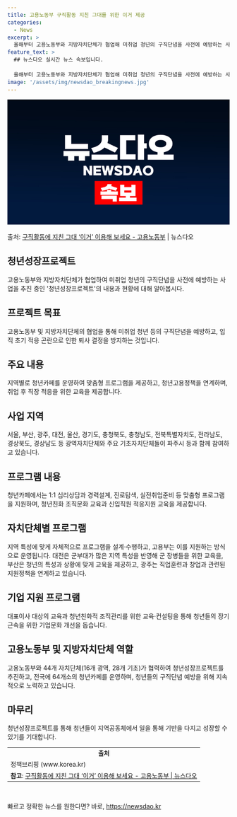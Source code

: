 ```yaml
---
title: 고용노동부 구직활동 지친 그대를 위한 이거 제공
categories:
  - News
excerpt: >
  올해부터 고용노동부와 지방자치단체가 협업해 미취업 청년의 구직단념을 사전에 예방하는 사업이 추진 중이다. 이…
feature_text: >
  ## 뉴스다오 실시간 뉴스 속보입니다.

  올해부터 고용노동부와 지방자치단체가 협업해 미취업 청년의 구직단념을 사전에 예방하는 사업이 추진 중이다. 이…
image: '/assets/img/newsdao_breakingnews.jpg'
---
```


![뉴스다오 속보](/assets/img/newsdao_breakingnews.jpg)

<p>출처: <a href="https://newsdao.kr/3899" rel="dofollow">구직활동에 지친 그대 ‘이거’ 이용해 보세요 - 고용노동부</a> | 뉴스다오</p>

<h2 data-ke-size="size26">청년성장프로젝트</h2>
<p data-ke-size="size16">고용노동부와 지방자치단체가 협업하여 미취업 청년의 구직단념을 사전에 예방하는 사업을 추진 중인 '청년성장프로젝트'의 내용과 현황에 대해 알아봅시다.</p>

<h2 data-ke-size="size23">프로젝트 목표</h2>
<p data-ke-size="size16">고용노동부 및 지방자치단체의 협업을 통해 미취업 청년 등의 구직단념을 예방하고, 입직 초기 적응 곤란으로 인한 퇴사 결정을 방지하는 것입니다.</p>

<h2 data-ke-size="size23">주요 내용</h2>
<p data-ke-size="size16">지역별로 청년카페를 운영하여 맞춤형 프로그램을 제공하고, 청년고용정책을 연계하며, 취업 후 직장 적응을 위한 교육을 제공합니다.</p>

<h2 data-ke-size="size23">사업 지역</h2>
<p data-ke-size="size16">서울, 부산, 광주, 대전, 울산, 경기도, 충청북도, 충청남도, 전북특별자치도, 전라남도, 경상북도, 경상남도 등 광역자치단체와 주요 기초자치단체들이 파주시 등과 함께 참여하고 있습니다.</p>

<h2 data-ke-size="size23">프로그램 내용</h2>
<p data-ke-size="size16">청년카페에서는 1:1 심리상담과 경력설계, 진로탐색, 실전취업준비 등 맞춤형 프로그램을 지원하며, 청년친화 조직문화 교육과 신입직원 적응지원 교육을 제공합니다.</p>

<h2 data-ke-size="size23">자치단체별 프로그램</h2>
<p data-ke-size="size16">지역 특성에 맞게 자체적으로 프로그램을 설계·수행하고, 고용부는 이를 지원하는 방식으로 운영됩니다. 대전은 군부대가 많은 지역 특성을 반영해 군 장병들을 위한 교육을, 부산은 청년의 특성과 상황에 맞게 교육을 제공하고, 광주는 직업훈련과 창업과 관련된 지원정책을 연계하고 있습니다.</p>

<h2 data-ke-size="size23">기업 지원 프로그램</h2>
<p data-ke-size="size16">대표이사 대상의 교육과 청년친화적 조직관리를 위한 교육·컨설팅을 통해 청년들의 장기근속을 위한 기업문화 개선을 돕습니다.</p>

<h2 data-ke-size="size23">고용노동부 및 지방자치단체 역할</h2>
<p data-ke-size="size16">고용노동부와 44개 자치단체(16개 광역, 28개 기초)가 협력하여 청년성장프로젝트를 추진하고, 전국에 64개소의 청년카페를 운영하며, 청년들의 구직단념 예방을 위해 지속적으로 노력하고 있습니다.</p>

<h2 data-ke-size="size23">마무리</h2>
<p data-ke-size="size16">청년성장프로젝트를 통해 청년들이 지역공동체에서 일을 통해 기반을 다지고 성장할 수 있기를 기대합니다.</p>

<table>
	<tr>
		<td style="text-align: center; height: 17px;"><b>출처</b></td>
	</tr>
	<tr>
		<td>정책브리핑 (www.korea.kr)</td>
	</tr>
	<tr>
		<td><b>참고</b>: <a href="https://newsdao.kr/3899">구직활동에 지친 그대 ‘이거’ 이용해 보세요 - 고용노동부 | 뉴스다오</a></td>
	</tr>
</table>
<p data-ke-size="size16">&nbsp;</p> 

빠르고 정확한 뉴스를 원한다면? 바로, <a href="https://newsdao.kr" rel="dofollow">https://newsdao.kr</a>


